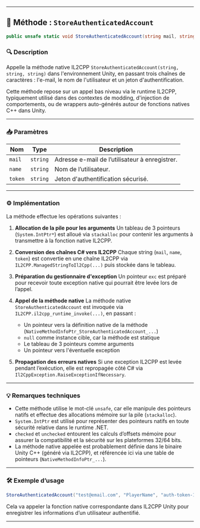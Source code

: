 
---

## 📄 Méthode : `StoreAuthenticatedAccount`

```csharp
public unsafe static void StoreAuthenticatedAccount(string mail, string name, string token)
```

### 🔍 Description

Appelle la méthode native IL2CPP `StoreAuthenticatedAccount(string, string, string)` dans l'environnement Unity, en passant trois chaînes de caractères : l'e-mail, le nom de l'utilisateur et un jeton d'authentification.

Cette méthode repose sur un appel bas niveau via le runtime IL2CPP, typiquement utilisé dans des contextes de modding, d'injection de comportements, ou de wrappers auto-générés autour de fonctions natives C++ dans Unity.

---

### 📥 Paramètres

| Nom     | Type     | Description                                    |
| ------- | -------- | ---------------------------------------------- |
| `mail`  | `string` | Adresse e-mail de l’utilisateur à enregistrer. |
| `name`  | `string` | Nom de l’utilisateur.                          |
| `token` | `string` | Jeton d'authentification sécurisé.             |

---

### ⚙️ Implémentation

La méthode effectue les opérations suivantes :

1. **Allocation de la pile pour les arguments**
   Un tableau de 3 pointeurs (`System.IntPtr*`) est alloué via `stackalloc` pour contenir les arguments à transmettre à la fonction native IL2CPP.

2. **Conversion des chaînes C# vers IL2CPP**
   Chaque string (`mail`, `name`, `token`) est convertie en une chaîne IL2CPP via `IL2CPP.ManagedStringToIl2Cpp(...)` puis stockée dans le tableau.

3. **Préparation du gestionnaire d'exception**
   Un pointeur `exc` est préparé pour recevoir toute exception native qui pourrait être levée lors de l’appel.

4. **Appel de la méthode native**
   La méthode native `StoreAuthenticatedAccount` est invoquée via `IL2CPP.il2cpp_runtime_invoke(...)`, en passant :

   * Un pointeur vers la définition native de la méthode (`NativeMethodInfoPtr_StoreAuthenticatedAccount_...`)
   * `null` comme instance cible, car la méthode est statique
   * Le tableau de 3 pointeurs comme arguments
   * Un pointeur vers l'éventuelle exception

5. **Propagation des erreurs natives**
   Si une exception IL2CPP est levée pendant l’exécution, elle est repropagée côté C# via `Il2CppException.RaiseExceptionIfNecessary`.

---

### 💡 Remarques techniques

* Cette méthode utilise le mot-clé `unsafe`, car elle manipule des pointeurs natifs et effectue des allocations mémoire sur la pile (`stackalloc`).
* `System.IntPtr` est utilisé pour représenter des pointeurs natifs en toute sécurité relative dans le runtime .NET.
* `checked` et `unchecked` entourent les calculs d’offsets mémoire pour assurer la compatibilité et la sécurité sur les plateformes 32/64 bits.
* La méthode native appelée est probablement définie dans le binaire Unity C++ (généré via IL2CPP), et référencée ici via une table de pointeurs (`NativeMethodInfoPtr_...`).

---

### 🛠 Exemple d’usage

```csharp
StoreAuthenticatedAccount("test@email.com", "PlayerName", "auth-token-123");
```

Cela va appeler la fonction native correspondante dans IL2CPP Unity pour enregistrer les informations d’un utilisateur authentifié.

---
